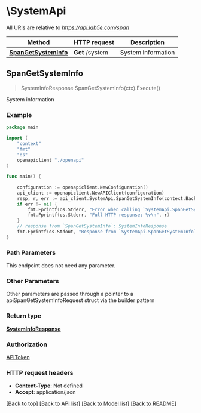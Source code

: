 # \SystemApi

All URIs are relative to *https://api.lab5e.com/span*

Method | HTTP request | Description
------------- | ------------- | -------------
[**SpanGetSystemInfo**](SystemApi.md#SpanGetSystemInfo) | **Get** /system | System information



## SpanGetSystemInfo

> SystemInfoResponse SpanGetSystemInfo(ctx).Execute()

System information

### Example

```go
package main

import (
    "context"
    "fmt"
    "os"
    openapiclient "./openapi"
)

func main() {

    configuration := openapiclient.NewConfiguration()
    api_client := openapiclient.NewAPIClient(configuration)
    resp, r, err := api_client.SystemApi.SpanGetSystemInfo(context.Background()).Execute()
    if err != nil {
        fmt.Fprintf(os.Stderr, "Error when calling `SystemApi.SpanGetSystemInfo``: %v\n", err)
        fmt.Fprintf(os.Stderr, "Full HTTP response: %v\n", r)
    }
    // response from `SpanGetSystemInfo`: SystemInfoResponse
    fmt.Fprintf(os.Stdout, "Response from `SystemApi.SpanGetSystemInfo`: %v\n", resp)
}
```

### Path Parameters

This endpoint does not need any parameter.

### Other Parameters

Other parameters are passed through a pointer to a apiSpanGetSystemInfoRequest struct via the builder pattern


### Return type

[**SystemInfoResponse**](SystemInfoResponse.md)

### Authorization

[APIToken](../README.md#APIToken)

### HTTP request headers

- **Content-Type**: Not defined
- **Accept**: application/json

[[Back to top]](#) [[Back to API list]](../README.md#documentation-for-api-endpoints)
[[Back to Model list]](../README.md#documentation-for-models)
[[Back to README]](../README.md)

